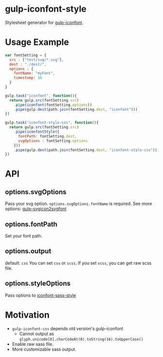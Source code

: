 # gulp-iconfont-style
Stylesheet generator for [gulp-iconfont](https://github.com/nfroidure/gulp-iconfont/).

# Usage Example

```js
var fontSetting = {
  src : ["test/svg/*.svg"],
  dest : "./dest/",
  options : {
    fontName: "myFont",
    timestamp: 10
  }
}

gulp.task("iconfont", function(){
  return gulp.src(fontSetting.src)
    .pipe(iconfont(fontSetting.options))
    .pipe(gulp.dest(path.join(fontSetting.dest, "iconfont")))
})

gulp.task("iconfont-style-css", function(){
  return gulp.src(fontSetting.src)
    .pipe(iconfontStyle({
      fontPath: fontSetting.dest,
      svgOptions : fontSetting.options
    }))
    .pipe(gulp.dest(path.join(fontSetting.dest, "iconfont-style-css")))
})
```
# API
## options.svgOptions
Pass your svg option.
`options.svgOptions.fontName` is required.
See more options: [gulp-svgicon2svgfont](https://github.com/nfroidure/gulp-svgicons2svgfont)

## options.fontPath
Set your font path.

## options.output
default: `css` 
You can set `css` or `scss`.
If you set `scss`, you can get raw scss file.

## options.styleOptions
Pass options to [iconfont-sass-style](https://github.com/inuscript/iconfont-sass-style)

# Motivation
- `gulp-iconfont-css` depends old version's gulp-iconfont
  - Cannot output as `glyph.unicode[0].charCodeAt(0).toString(16).toUpperCase()`
- Enable raw sass file.
- More customizable sass output.